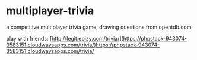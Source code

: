# multiplayer-trivia
a competitive multiplayer trivia game, drawing questions from opentdb.com

play with friends: [http://legit.epizy.com/trivia/](https://phpstack-943074-3583151.cloudwaysapps.com/trivia/)https://phpstack-943074-3583151.cloudwaysapps.com/trivia/
